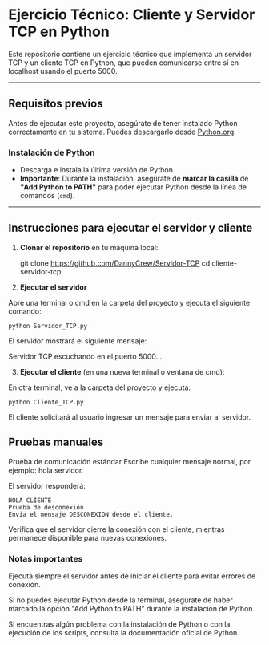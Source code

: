 # Ejercicio Técnico: Cliente y Servidor TCP en Python

Este repositorio contiene un ejercicio técnico que implementa un servidor TCP y un cliente TCP en Python, que pueden comunicarse entre sí en localhost usando el puerto 5000.

---

## Requisitos previos

Antes de ejecutar este proyecto, asegúrate de tener instalado Python correctamente en tu sistema. Puedes descargarlo desde [Python.org](https://www.python.org/downloads/).

### Instalación de Python
- Descarga e instala la última versión de Python.
- **Importante**: Durante la instalación, asegúrate de **marcar la casilla** de **"Add Python to PATH"** para poder ejecutar Python desde la línea de comandos (`cmd`).

---

## Instrucciones para ejecutar el servidor y cliente

1. **Clonar el repositorio** en tu máquina local:

   git clone https://github.com/DannyCrew/Servidor-TCP
   cd cliente-servidor-tcp

3. **Ejecutar el servidor**

Abre una terminal o cmd en la carpeta del proyecto y ejecuta el siguiente comando:   

    python Servidor_TCP.py

El servidor mostrará el siguiente mensaje:


Servidor TCP escuchando en el puerto 5000...

3. **Ejecutar el cliente** (en una nueva terminal o ventana de cmd):

En otra terminal, ve a la carpeta del proyecto y ejecuta:

    python Cliente_TCP.py

El cliente solicitará al usuario ingresar un mensaje para enviar al servidor.

## Pruebas manuales
Prueba de comunicación estándar
Escribe cualquier mensaje normal, por ejemplo: hola servidor.

El servidor responderá:

    HOLA CLIENTE
    Prueba de desconexión
    Envía el mensaje DESCONEXION desde el cliente.

Verifica que el servidor cierre la conexión con el cliente, mientras permanece disponible para nuevas conexiones.

### Notas importantes
Ejecuta siempre el servidor antes de iniciar el cliente para evitar errores de conexión.

Si no puedes ejecutar Python desde la terminal, asegúrate de haber marcado la opción "Add Python to PATH" durante la instalación de Python.

Si encuentras algún problema con la instalación de Python o con la ejecución de los scripts, consulta la documentación oficial de Python.
